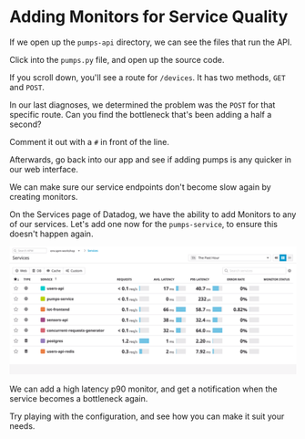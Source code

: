 # Adding Monitors for Service Quality

If we open up the `pumps-api` directory, we can see the files that run the API.

Click into the `pumps.py` file, and open up the source code.

If you scroll down, you'll see a route for `/devices`. It has two methods, `GET` and `POST`.

In our last diagnoses, we determined the problem was the `POST` for that specific route. Can you find the bottleneck that's been adding a half a second? 

Comment it out with a `#` in front of the line.

Afterwards, go back into our app and see if adding pumps is any quicker in our web interface.

We can make sure our service endpoints don't become slow again by creating monitors.

On the Services page of Datadog, we have the ability to add Monitors to any of our services. Let's add one now for the `pumps-service`, to ensure this doesn't happen again.

![Add Service Monitor](../assets/add-service-monitor.gif)

We can add a high latency p90 monitor, and get a notification when the service becomes a bottleneck again.

Try playing with the configuration, and see how you can make it suit your needs.